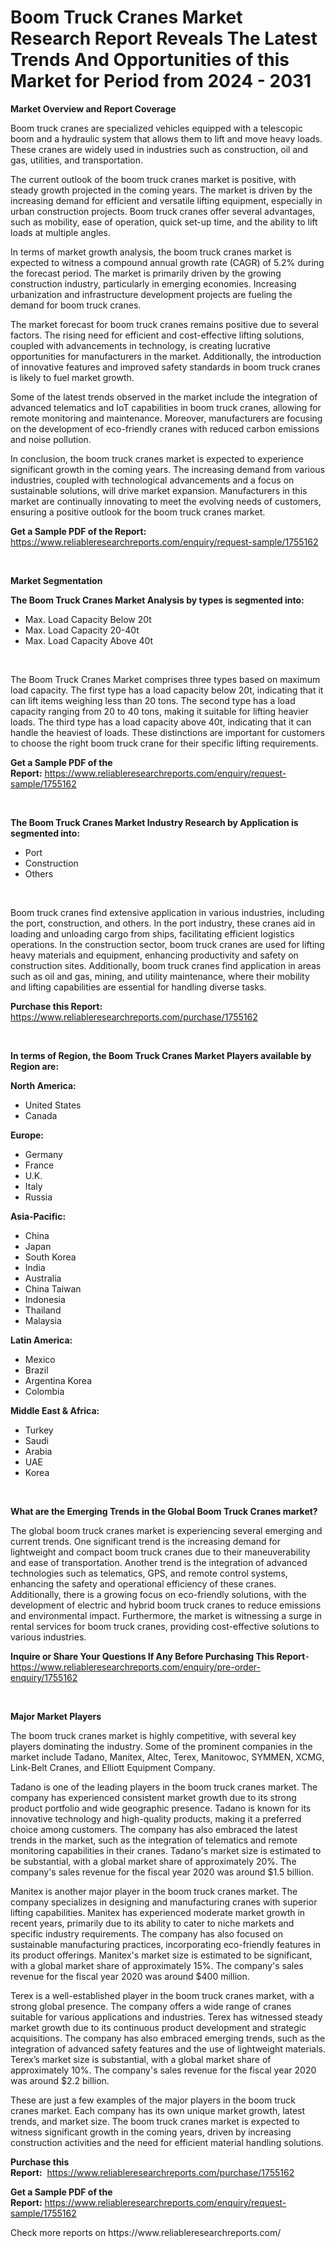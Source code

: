 <p><h1>Boom Truck Cranes Market Research Report Reveals The Latest Trends And Opportunities of this Market for Period from 2024 - 2031</h1></p><p><strong>Market Overview and Report Coverage</strong></p>
<p><p>Boom truck cranes are specialized vehicles equipped with a telescopic boom and a hydraulic system that allows them to lift and move heavy loads. These cranes are widely used in industries such as construction, oil and gas, utilities, and transportation.</p><p>The current outlook of the boom truck cranes market is positive, with steady growth projected in the coming years. The market is driven by the increasing demand for efficient and versatile lifting equipment, especially in urban construction projects. Boom truck cranes offer several advantages, such as mobility, ease of operation, quick set-up time, and the ability to lift loads at multiple angles.</p><p>In terms of market growth analysis, the boom truck cranes market is expected to witness a compound annual growth rate (CAGR) of 5.2% during the forecast period. The market is primarily driven by the growing construction industry, particularly in emerging economies. Increasing urbanization and infrastructure development projects are fueling the demand for boom truck cranes.</p><p>The market forecast for boom truck cranes remains positive due to several factors. The rising need for efficient and cost-effective lifting solutions, coupled with advancements in technology, is creating lucrative opportunities for manufacturers in the market. Additionally, the introduction of innovative features and improved safety standards in boom truck cranes is likely to fuel market growth.</p><p>Some of the latest trends observed in the market include the integration of advanced telematics and IoT capabilities in boom truck cranes, allowing for remote monitoring and maintenance. Moreover, manufacturers are focusing on the development of eco-friendly cranes with reduced carbon emissions and noise pollution.</p><p>In conclusion, the boom truck cranes market is expected to experience significant growth in the coming years. The increasing demand from various industries, coupled with technological advancements and a focus on sustainable solutions, will drive market expansion. Manufacturers in this market are continually innovating to meet the evolving needs of customers, ensuring a positive outlook for the boom truck cranes market.</p></p>
<p><strong>Get a Sample PDF of the Report:</strong> <a href="https://www.reliableresearchreports.com/enquiry/request-sample/1755162">https://www.reliableresearchreports.com/enquiry/request-sample/1755162</a></p>
<p>&nbsp;</p>
<p><strong>Market Segmentation</strong></p>
<p><strong>The Boom Truck Cranes Market Analysis by types is segmented into:</strong></p>
<p><ul><li>Max. Load Capacity Below 20t</li><li>Max. Load Capacity 20-40t</li><li>Max. Load Capacity Above 40t</li></ul></p>
<p>&nbsp;</p>
<p><p>The Boom Truck Cranes Market comprises three types based on maximum load capacity. The first type has a load capacity below 20t, indicating that it can lift items weighing less than 20 tons. The second type has a load capacity ranging from 20 to 40 tons, making it suitable for lifting heavier loads. The third type has a load capacity above 40t, indicating that it can handle the heaviest of loads. These distinctions are important for customers to choose the right boom truck crane for their specific lifting requirements.</p></p>
<p><strong>Get a Sample PDF of the Report:</strong>&nbsp;<a href="https://www.reliableresearchreports.com/enquiry/request-sample/1755162">https://www.reliableresearchreports.com/enquiry/request-sample/1755162</a></p>
<p>&nbsp;</p>
<p><strong>The Boom Truck Cranes Market Industry Research by Application is segmented into:</strong></p>
<p><ul><li>Port</li><li>Construction</li><li>Others</li></ul></p>
<p>&nbsp;</p>
<p><p>Boom truck cranes find extensive application in various industries, including the port, construction, and others. In the port industry, these cranes aid in loading and unloading cargo from ships, facilitating efficient logistics operations. In the construction sector, boom truck cranes are used for lifting heavy materials and equipment, enhancing productivity and safety on construction sites. Additionally, boom truck cranes find application in areas such as oil and gas, mining, and utility maintenance, where their mobility and lifting capabilities are essential for handling diverse tasks.</p></p>
<p><strong>Purchase this Report:</strong>&nbsp; <a href="https://www.reliableresearchreports.com/purchase/1755162">https://www.reliableresearchreports.com/purchase/1755162</a></p>
<p>&nbsp;</p>
<p><strong>In terms of Region, the Boom Truck Cranes Market Players available by Region are:</strong></p>
<p>
    <p> <strong> North America: </strong>
        <ul>
            <li>United States</li>
            <li>Canada</li>
        </ul>
        </p> 
    <p> <strong> Europe: </strong>
        <ul>
            <li>Germany</li>
            <li>France</li>
            <li>U.K.</li>
            <li>Italy</li>
            <li>Russia</li>
        </ul>
        </p> 
    <p> <strong> Asia-Pacific: </strong>
        <ul>
            <li>China</li>
            <li>Japan</li>
            <li>South Korea</li>
            <li>India</li>
            <li>Australia</li>
            <li>China Taiwan</li>
            <li>Indonesia</li>
            <li>Thailand</li>
            <li>Malaysia</li>
        </ul>
        </p> 
    <p> <strong> Latin America: </strong>
        <ul>
            <li>Mexico</li>
            <li>Brazil</li>
            <li>Argentina Korea</li>
            <li>Colombia</li>
        </ul>
        </p> 
    <p> <strong> Middle East & Africa: </strong>
        <ul>
            <li>Turkey</li>
            <li>Saudi</li>
            <li>Arabia</li>
            <li>UAE</li>
            <li>Korea</li>
        </ul>
    </p>
    </p>
<p>&nbsp;</p>
<p><strong>What are the Emerging Trends in the Global Boom Truck Cranes market?</strong></p>
<p><p>The global boom truck cranes market is experiencing several emerging and current trends. One significant trend is the increasing demand for lightweight and compact boom truck cranes due to their maneuverability and ease of transportation. Another trend is the integration of advanced technologies such as telematics, GPS, and remote control systems, enhancing the safety and operational efficiency of these cranes. Additionally, there is a growing focus on eco-friendly solutions, with the development of electric and hybrid boom truck cranes to reduce emissions and environmental impact. Furthermore, the market is witnessing a surge in rental services for boom truck cranes, providing cost-effective solutions to various industries.</p></p>
<p><strong>Inquire or Share Your Questions If Any Before Purchasing This Report</strong>- <a href="https://www.reliableresearchreports.com/enquiry/pre-order-enquiry/1755162">https://www.reliableresearchreports.com/enquiry/pre-order-enquiry/1755162</a></p>
<p>&nbsp;</p>
<p><strong>Major Market Players</strong></p>
<p><p>The boom truck cranes market is highly competitive, with several key players dominating the industry. Some of the prominent companies in the market include Tadano, Manitex, Altec, Terex, Manitowoc, SYMMEN, XCMG, Link-Belt Cranes, and Elliott Equipment Company.</p><p>Tadano is one of the leading players in the boom truck cranes market. The company has experienced consistent market growth due to its strong product portfolio and wide geographic presence. Tadano is known for its innovative technology and high-quality products, making it a preferred choice among customers. The company has also embraced the latest trends in the market, such as the integration of telematics and remote monitoring capabilities in their cranes. Tadano's market size is estimated to be substantial, with a global market share of approximately 20%. The company's sales revenue for the fiscal year 2020 was around $1.5 billion.</p><p>Manitex is another major player in the boom truck cranes market. The company specializes in designing and manufacturing cranes with superior lifting capabilities. Manitex has experienced moderate market growth in recent years, primarily due to its ability to cater to niche markets and specific industry requirements. The company has also focused on sustainable manufacturing practices, incorporating eco-friendly features in its product offerings. Manitex's market size is estimated to be significant, with a global market share of approximately 15%. The company's sales revenue for the fiscal year 2020 was around $400 million.</p><p>Terex is a well-established player in the boom truck cranes market, with a strong global presence. The company offers a wide range of cranes suitable for various applications and industries. Terex has witnessed steady market growth due to its continuous product development and strategic acquisitions. The company has also embraced emerging trends, such as the integration of advanced safety features and the use of lightweight materials. Terex’s market size is substantial, with a global market share of approximately 10%. The company's sales revenue for the fiscal year 2020 was around $2.2 billion.</p><p>These are just a few examples of the major players in the boom truck cranes market. Each company has its own unique market growth, latest trends, and market size. The boom truck cranes market is expected to witness significant growth in the coming years, driven by increasing construction activities and the need for efficient material handling solutions.</p></p>
<p><strong>Purchase this Report:</strong>&nbsp;&nbsp;<a href="https://www.reliableresearchreports.com/purchase/1755162">https://www.reliableresearchreports.com/purchase/1755162</a></p>
<p></p>
<p><strong>Get a Sample PDF of the Report:</strong>&nbsp;<a href="https://www.reliableresearchreports.com/enquiry/request-sample/1755162">https://www.reliableresearchreports.com/enquiry/request-sample/1755162</a></p>
<p>Check more reports on https://www.reliableresearchreports.com/</p>